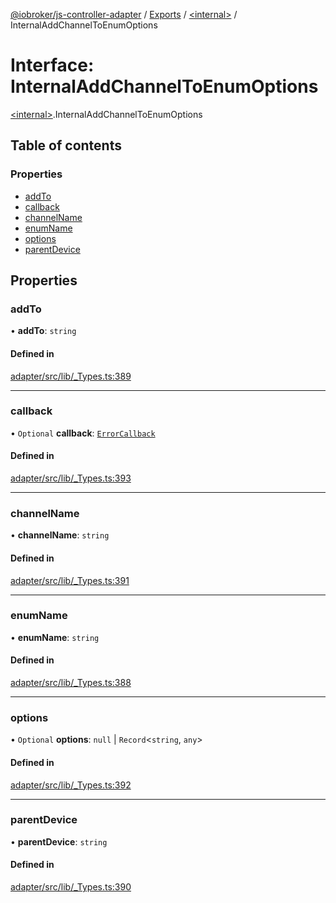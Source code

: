 [@iobroker/js-controller-adapter](../README.md) / [Exports](../modules.md) / [\<internal\>](../modules/internal_.md) / InternalAddChannelToEnumOptions

# Interface: InternalAddChannelToEnumOptions

[\<internal\>](../modules/internal_.md).InternalAddChannelToEnumOptions

## Table of contents

### Properties

- [addTo](internal_.InternalAddChannelToEnumOptions.md#addto)
- [callback](internal_.InternalAddChannelToEnumOptions.md#callback)
- [channelName](internal_.InternalAddChannelToEnumOptions.md#channelname)
- [enumName](internal_.InternalAddChannelToEnumOptions.md#enumname)
- [options](internal_.InternalAddChannelToEnumOptions.md#options)
- [parentDevice](internal_.InternalAddChannelToEnumOptions.md#parentdevice)

## Properties

### addTo

• **addTo**: `string`

#### Defined in

[adapter/src/lib/_Types.ts:389](https://github.com/ioBroker/ioBroker.js-controller/blob/30d8305f/packages/adapter/src/lib/_Types.ts#L389)

___

### callback

• `Optional` **callback**: [`ErrorCallback`](../modules/internal_.md#errorcallback)

#### Defined in

[adapter/src/lib/_Types.ts:393](https://github.com/ioBroker/ioBroker.js-controller/blob/30d8305f/packages/adapter/src/lib/_Types.ts#L393)

___

### channelName

• **channelName**: `string`

#### Defined in

[adapter/src/lib/_Types.ts:391](https://github.com/ioBroker/ioBroker.js-controller/blob/30d8305f/packages/adapter/src/lib/_Types.ts#L391)

___

### enumName

• **enumName**: `string`

#### Defined in

[adapter/src/lib/_Types.ts:388](https://github.com/ioBroker/ioBroker.js-controller/blob/30d8305f/packages/adapter/src/lib/_Types.ts#L388)

___

### options

• `Optional` **options**: ``null`` \| `Record`\<`string`, `any`\>

#### Defined in

[adapter/src/lib/_Types.ts:392](https://github.com/ioBroker/ioBroker.js-controller/blob/30d8305f/packages/adapter/src/lib/_Types.ts#L392)

___

### parentDevice

• **parentDevice**: `string`

#### Defined in

[adapter/src/lib/_Types.ts:390](https://github.com/ioBroker/ioBroker.js-controller/blob/30d8305f/packages/adapter/src/lib/_Types.ts#L390)
